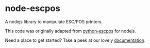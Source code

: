 node-escpos
===========

A nodejs library to manipulate ESC/POS printers.

This code was originally adapted from [python-escpos][python-escpos] for nodejs.

Need a place to get started? Take a peek at our lovely [documentation][documentation].



[python-escpos]: https://code.google.com/p/python-escpos/
[documentation]: https://StadiumRunner.github.com/node-escpos
